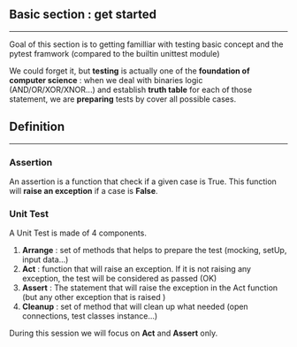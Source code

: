 ## Basic section : get started

---

Goal of this section is to getting familliar with testing basic concept and the pytest framwork (compared to the builtin unittest module)

We could forget it, but **testing** is actually one of the **foundation of computer science** : when we deal with binaries logic (AND/OR/XOR/XNOR...) and establish **truth table** for each of those statement, we are **preparing** tests by cover all possible cases.

## Definition

___

### Assertion
An assertion is a function that check if a given case is True. 
This function will **raise an exception** if a case is **False**.

### Unit Test
A Unit Test is made of 4 components.

1. **Arrange** : set of methods that helps to prepare the test (mocking, setUp, input data...)
2.  **Act** : function that will raise an exception. If it is not raising any exception, the test will be considered as passed (OK)
3. **Assert** : The statement that will raise the exception in the Act function (but any other exception that is raised )
4. **Cleanup** : set of method that will clean up what needed (open connections, test classes instance...)

During this session we will focus on **Act** and **Assert** only.






